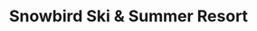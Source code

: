 ---
title: "Snowbird Ski & Summer Resort"
url: /holladay/snowbird-ski-and-summer-resort/
shop: sports
---